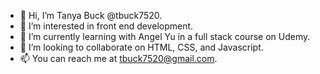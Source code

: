 - 👋 Hi, I’m Tanya Buck @tbuck7520.
- 👀 I’m interested in front end development.
- 🌱 I’m currently learning with Angel Yu in a full stack course on Udemy.
- 💞️ I’m looking to collaborate on HTML, CSS, and Javascript.
- 📫 You can reach me at tbuck7520@gmail.com.

<!---
tbuck7520/tbuck7520 is a ✨ special ✨ repository because its `README.md` (this file) appears on your GitHub profile.
You can click the Preview link to take a look at your changes.
--->
